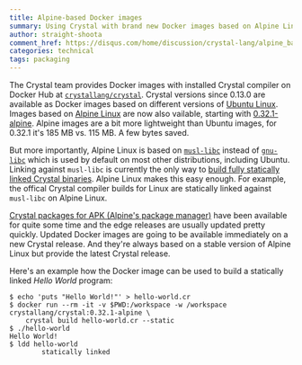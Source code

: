 ```yaml
---
title: Alpine-based Docker images
summary: Using Crystal with brand new Docker images based on Alpine Linux
author: straight-shoota
comment_href: https://disqus.com/home/discussion/crystal-lang/alpine_based_docker_images/
categories: technical
tags: packaging
---
```



The Crystal team provides Docker images with installed Crystal compiler on Docker Hub at [`crystallang/crystal`](https://hub.docker.com/r/crystallang/crystal/). Crystal versions since 0.13.0 are available as Docker images based on different versions of [Ubuntu Linux](https://ubuntu.com/).
Images based on [Alpine Linux](https://alpinelinux.org/) are now also vailable, starting with [0.32.1-alpine](https://hub.docker.com/layers/crystallang/crystal/0.32.1-alpine/images/sha256-8f66a0a36a7e7c396944f64c89fa81a3b488ca6c82ce55ca5d5f1edd348d14e6).
Alpine images are a bit more lightweight than Ubuntu images, for 0.32.1 it's 185 MB vs. 115 MB. A few bytes saved.

But more importantly, Alpine Linux is based on [`musl-libc`](https://www.musl-libc.org/) instead of [`gnu-libc`](https://www.gnu.org/software/libc/) which is used by default on most other distributions, including Ubuntu. Linking against `musl-libc` is currently the only way to [build fully statically linked Crystal binaries](https://github.com/crystal-lang/crystal/wiki/Static-Linking).
Alpine Linux makes this easy enough. For example, the offical Crystal compiler builds for Linux are statically linked against `musl-libc` on Alpine Linux.

[Crystal packages for APK (Alpine's package manager)](https://pkgs.alpinelinux.org/package/edge/community/x86_64/crystal) have been available for quite some time and the edge releases are usually updated pretty quickly. Updated Docker images are going to be available immediately on a new Crystal release. And they're always based on a stable version of Alpine Linux but provide the latest Crystal release.

Here's an example how the Docker image can be used to build a statically linked _Hello World_ program:

```terminal
$ echo 'puts "Hello World!"' > hello-world.cr
$ docker run --rm -it -v $PWD:/workspace -w /workspace crystallang/crystal:0.32.1-alpine \
    crystal build hello-world.cr --static
$ ./hello-world
Hello World!
$ ldd hello-world
        statically linked
```
